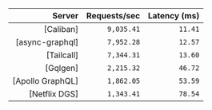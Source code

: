 <!-- PERFORMANCE_RESULTS_START -->

| Server | Requests/sec | Latency (ms) |
|--------:|--------------:|--------------:|
| [Caliban] | `9,035.41` | `11.41` |
| [async-graphql] | `7,952.28` | `12.57` |
| [Tailcall] | `7,344.31` | `13.60` |
| [Gqlgen] | `2,215.32` | `46.72` |
| [Apollo GraphQL] | `1,862.05` | `53.59` |
| [Netflix DGS] | `1,343.41` | `78.54` |

<!-- PERFORMANCE_RESULTS_END -->
